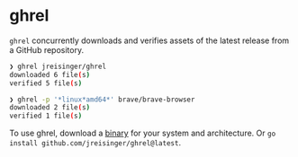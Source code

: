 # ghrel

`ghrel` concurrently downloads and verifies assets of the latest release from a GitHub repository.

```sh
❯ ghrel jreisinger/ghrel
downloaded 6 file(s)
verified 5 file(s)

❯ ghrel -p '*linux*amd64*' brave/brave-browser
downloaded 2 file(s)
verified 1 file(s)
```

To use ghrel, download a [binary](https://github.com/jreisinger/ghrel/releases) for your system and architecture. Or `go install github.com/jreisinger/ghrel@latest`.
